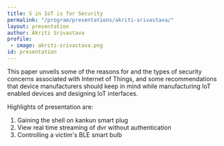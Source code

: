 ```yaml
---
title: S in IoT is for Security
permalink: "/program/presentations/akriti-srivastava/"
layout: presentation
author: Akriti Srivastava
profile:
 - image: akriti-srivastava.png
id: presentation
---
```

This paper unveils some of the reasons for and the types of security concerns associated with Internet of Things, and some recommendations that device manufacturers should keep in mind while manufacturing IoT enabled devices and designing IoT interfaces.

Highlights of presentation are:
1. Gaining the shell on kankun smart plug
2. View real time streaming of dvr without authentication
3. Controlling a victim's BLE smart bulb